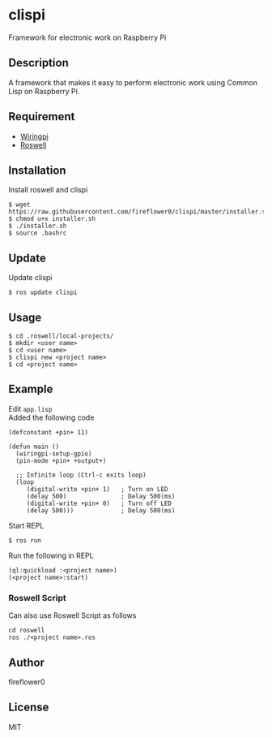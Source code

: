 # clispi

Framework for electronic work on Raspberry Pi

## Description

A framework that makes it easy to perform electronic work using Common Lisp on Raspberry Pi.

## Requirement

* [Wiringpi](http://wiringpi.com/)
* [Roswell](https://github.com/roswell/roswell)

## Installation

Install roswell and clispi

```
$ wget https://raw.githubusercontent.com/fireflower0/clispi/master/installer.sh
$ chmod u+x installer.sh
$ ./installer.sh
$ source .bashrc
```

## Update

Update clispi

```
$ ros update clispi
```

## Usage

```
$ cd .roswell/local-projects/
$ mkdir <user name>
$ cd <user name>
$ clispi new <project name>
$ cd <project name>
```

## Example

Edit `app.lisp`  
Added the following code

```
(defconstant +pin+ 11)

(defun main ()
  (wiringpi-setup-gpio)
  (pin-mode +pin+ +output+)

  ;; Infinite loop (Ctrl-c exits loop)
  (loop
     (digital-write +pin+ 1)   ; Turn on LED
     (delay 500)               ; Delay 500(ms)
     (digital-write +pin+ 0)   ; Turn off LED
     (delay 500)))             ; Delay 500(ms)
```

Start REPL

```
$ ros run
```

Run the following in REPL

```
(ql:quickload :<project name>)
(<project name>:start)
```

### Roswell Script

Can also use Roswell Script as follows

```
cd roswell
ros ./<project name>.ros
```

## Author

fireflower0

## License

MIT
